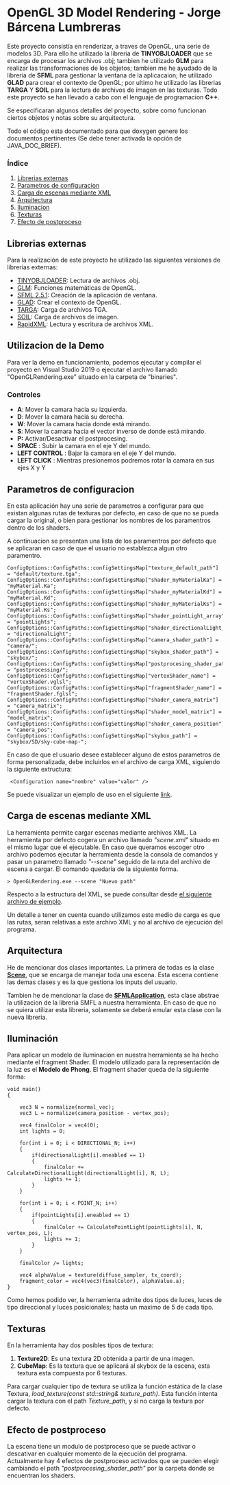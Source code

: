 # OpenGL 3D Model Rendering - Jorge Bárcena Lumbreras


Este proyecto consistía en  renderizar, a traves de OpenGL, una serie de modelos 3D. Para ello he utilizado la libreria de **TINYOBJLOADER** que se encarga de procesar los archivos .obj; tambien he utilizado **GLM** para realizar las transformaciones de los objetos; tambien me he ayudado de la libreria de **SFML** para gestionar la ventana de la aplicacaion; he utilizado **GLAD** para crear el contexto de OpenGL; por ultimo he utilizado las librerias **TARGA** Y **SOIL** para la lectura de archivos de imagen en las texturas. Todo este proyecto se han llevado a cabo con el lenguaje de programacion **C++**.

Se especificaran algunos detalles del proyecto, sobre como funcionan ciertos objetos y notas sobre su arquitectura. 

Todo el código esta documentado para que doxygen genere los documentos pertinentes (Se debe tener activada la opción de JAVA_DOC_BRIEF).

### Índice

 1. [Librerias externas](#Librerias-externas)
 2. [Parametros de configuracion](#Parametros-de-configuracion)
 3. [Carga de escenas mediante XML](#Carga-de-escenas-mediante-XML)
 4. [Arquitectura](#Arquitectura)
 5. [Iluminacion](#Iluminación)
 6. [Texturas](#Texturas)
 7. [Efecto de postproceso](#Efecto-de-postproceso)

## Librerias externas

Para la realización de este proyecto he utilizado las siguientes versiones de librerías externas:

 - [TINYOBJLOADER](https://github.com/tinyobjloader/tinyobjloader): Lectura de archivos .obj.
 - [GLM](https://glm.g-truc.net/0.9.9/index.html): Funciones matemáticas de OpenGL.
 - [SFML 2.5.1](https://www.sfml-dev.org): Creación de la aplicación de ventana.
 - [GLAD](https://glad.dav1d.de/): Crear el contexto de OpenGL.
 - [TARGA](https://unix4lyfe.org/targa/): Carga de archivos TGA.
 - [SOIL](https://www.lonesock.net/soil.html): Carga de archivos de imagen.
 - [RapidXML](http://rapidxml.sourceforge.net/): Lectura y escritura de archivos XML.


## Utilizacion de la Demo

Para ver la demo en funcionamiento, podemos ejecutar y compilar el proyecto en Visual Studio 2019 o ejecutar el archivo llamado "OpenGLRendering.exe" situado en la carpeta de "binaries". 

### Controles
 - **A**: Mover la camara hacia su izquierda.
 - **D**: Mover la camara hacia su derecha.
 - **W**: Mover la camara hacia donde está mirando.
 - **S**: Mover la camara hacia el vector inverso de donde está mirando.
 - **P:** Activar/Desactivar el postprocesing.
 - **SPACE** : Subir la camara en el eje Y del mundo.
 -  **LEFT CONTROL** : Bajar la camara en el eje Y del mundo.
 - **LEFT CLICK** : Mientras presionemos podremos rotar la camara en sus ejes X y Y


## Parametros de configuracion

En esta aplicación hay una serie de parametros a configurar para que existan algunas rutas de texturas por defecto, en caso de que no se pueda cargar la original, o bien para gestionar los nombres de los paramentros dentro de los shaders. 

A continuacion se presentan una lista de los paramentros por defecto que se aplicaran en caso de que el usuario no establezca algun otro paramentro.

    ConfigOptions::ConfigPaths::configSettingsMap["texture_default_path"] = "default/texture.tga";
    ConfigOptions::ConfigPaths::configSettingsMap["shader_myMaterialKa"] = "myMaterial.Ka";
    ConfigOptions::ConfigPaths::configSettingsMap["shader_myMaterialKd"] = "myMaterial.Kd";
    ConfigOptions::ConfigPaths::configSettingsMap["shader_myMaterialKs"] = "myMaterial.Ks";
    ConfigOptions::ConfigPaths::configSettingsMap["shader_pointLight_array"] = "pointLights";
    ConfigOptions::ConfigPaths::configSettingsMap["shader_directionalLight_array"] = "directionalLight";
    ConfigOptions::ConfigPaths::configSettingsMap["camera_shader_path"] = "camera/";
    ConfigOptions::ConfigPaths::configSettingsMap["skybox_shader_path"] = "skybox/";
    ConfigOptions::ConfigPaths::configSettingsMap["postprocesing_shader_path"] = "postprocessing/";
    ConfigOptions::ConfigPaths::configSettingsMap["vertexShader_name"] = "vertexShader.vglsl";
    ConfigOptions::ConfigPaths::configSettingsMap["fragmentShader_name"] = "fragmentShader.fglsl";
    ConfigOptions::ConfigPaths::configSettingsMap["shader_camera_matrix"] = "camera_matrix";
    ConfigOptions::ConfigPaths::configSettingsMap["shader_model_matrix"] = "model_matrix";
    ConfigOptions::ConfigPaths::configSettingsMap["shader_camera_position"] = "camera_pos";
    ConfigOptions::ConfigPaths::configSettingsMap["skybox_path"] = "skybox/SD/sky-cube-map-";

En caso de que el usuario desee establecer alguno de estos parametros de forma personalizada, debe incluirlos en el archivo de carga XML, siguiendo la siguiente extructura:

     <Configuration name="nombre" value="valor" />
     
Se puede visualizar un ejemplo de uso en el siguiente [link](https://github.com/JorgeBarcena3/OpenGL-Renderer/blob/master/assets/scene.xml).

## Carga de escenas mediante XML

La herramienta permite cargar escenas mediante archivos XML. La herramienta por defecto cogera un archivo llamado *"scene.xml"* situado en el mismo lugar que el ejecutable. En caso que queramos escoger otro archivo podemos ejecutar la herramienta desde la consola de comandos y pasar un parametro llamado *"--scene"* seguido de la ruta del archivo de escena a cargar. El comando quedaría de la siguiente forma.

    > OpenGLRendering.exe --scene "Nuevo path"

Respecto a la estructura del XML, se puede consultar desde [el siguiente archivo de ejemplo](https://github.com/JorgeBarcena3/OpenGL-Renderer/blob/master/assets/scene.xml).

Un detalle a tener en cuenta cuando utilizamos este medio de carga es que las rutas, seran relativas a este archivo XML y no al archivo de ejecución del programa.
    
## Arquitectura

He de mencionar dos clases importantes. La primera de todas es la clase [**Scene**](https://github.com/JorgeBarcena3/OpenGL-Renderer/blob/master/code/header/Scene.hpp), que se encarga de manejar toda una escena. Esta escena contiene las demas clases y es la que gestiona los inputs del usuario.

Tambien he de mencionar la clase de [**SFMLApplication**](https://github.com/JorgeBarcena3/OpenGL-Renderer/blob/master/code/header/SFMLApplication.hpp), esta clase abstrae la utilizacion de la libreria SMFL a nuestra herramienta. En caso de que no se quiera utilizar esta libreria, solamente se deberá emular esta clase con la nueva libreria.

## Iluminación

Para aplicar un modelo de iluminacion en nuestra herramienta se ha hecho mediante el fragment Shader. El modelo utilizado para la representación de la luz es el **Modelo de Phong**. El fragment shader queda de la siguiente forma:

    void main()
    {
    
	    vec3 N = normalize(normal_vec);
	    vec3 L = normalize(camera_position - vertex_pos);

	    vec4 finalColor = vec4(0);
	    int lights = 0;

	    for(int i = 0; i < DIRECTIONAL_N; i++)
	    {
	        if(directionalLight[i].eneabled == 1)
	        {
	            finalColor += CalculateDirectionalLight(directionalLight[i], N, L);
	            lights += 1;
	        }
	    }

	    for(int i = 0; i < POINT_N; i++)
	    {
	        if(pointLights[i].eneabled == 1)
	        {
	            finalColor += CalculatePointLight(pointLights[i], N, vertex_pos, L);
	            lights += 1;
	        }
	    }

	    finalColor /= lights;

	    vec4 alphaValue = texture(diffuse_sampler, tx_coord);
	    fragment_color = vec4(vec3(finalColor), alphaValue.a);
    }

Como hemos podido ver, la herramienta admite dos tipos de luces, luces de tipo direccional y luces posicionales; hasta un maximo de 5 de cada tipo.

## Texturas

En la herramienta hay dos posibles tipos de textura:

 1. **Texture2D**: Es una textura 2D obtenida a partir de una imagen.
 2. **CubeMap**: Es la textura que se aplicará al skybox de la escena, esta textura esta compuesta por 6 texturas.

Para cargar cualquier tipo de textura se utiliza la función estática de la clase Textura, *load_texture(const std::string& texture_path)*. Esta función intenta cargar la textura con el path *Texture_path*, y si no carga la textura por defecto.

## Efecto de postproceso

La escena tiene un modulo de postproceso que se puede activar o descativar en cualquier momento de la ejecución del programa. Actualmente hay 4 efectos de postproceso activados que se pueden elegir cambiando el path *"postprocesing_shader_path"* por la carpeta donde se encuentran los shaders.


